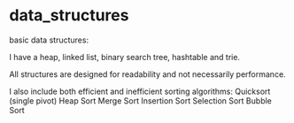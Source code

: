 # data_structures
basic data structures:

I have a heap, linked list, binary search tree, hashtable and trie.

All structures are designed for readability and not necessarily performance.

I also include both efficient and inefficient sorting algorithms: 
Quicksort (single pivot)
Heap Sort 
Merge Sort
Insertion Sort
Selection Sort
Bubble Sort
